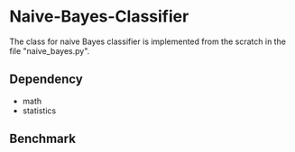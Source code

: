 # Naive-Bayes-Classifier
The class for naive Bayes classifier is implemented from the scratch in the file "naive_bayes.py".  

## Dependency
- math
- statistics  

## Benchmark
